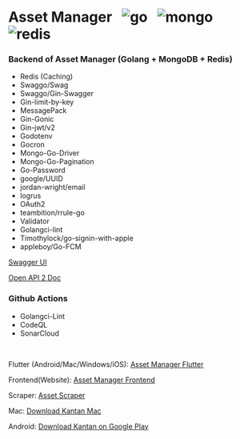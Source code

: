 # Asset Manager &nbsp; ![go](https://user-images.githubusercontent.com/25686023/160291006-7312bd67-8b9b-4c20-ae97-564aac206193.png) &nbsp; ![mongo](https://user-images.githubusercontent.com/25686023/160291008-502ef074-53e7-46f9-93cc-f3c6cf4230d7.png) &nbsp; ![redis](https://user-images.githubusercontent.com/25686023/160291009-100f51ce-2a2b-456d-bb76-8051cd2c897b.png)

### Backend of Asset Manager (Golang + MongoDB + Redis)

<ul>
    <li> Redis (Caching)
    <li> Swaggo/Swag
    <li> Swaggo/Gin-Swagger
    <li> Gin-limit-by-key
    <li> MessagePack
    <li> Gin-Gonic
    <li> Gin-jwt/v2
    <li> Godotenv
    <li> Gocron
    <li> Mongo-Go-Driver
    <li> Mongo-Go-Pagination
    <li> Go-Password
    <li> google/UUID
    <li> jordan-wright/email
    <li> logrus
    <li> OAuth2
    <li> teambition/rrule-go
    <li> Validator
    <li> Golangci-lint
    <li> Timothylock/go-signin-with-apple
    <li> appleboy/Go-FCM
</ul>

[Swagger UI](http://rocky-reaches-65250.herokuapp.com/swagger/index.html)

[Open API 2 Doc](http://rocky-reaches-65250.herokuapp.com/swagger/doc.json)

### Github Actions

<ul>
    <li> Golangci-Lint
    <li> CodeQL
    <li> SonarCloud
</ul>

&nbsp;

Flutter (Android/Mac/Windows/iOS): [Asset Manager Flutter](https://github.com/MrNtlu/Asset-Manager-Flutter)

Frontend(Website): [Asset Manager Frontend](https://github.com/MrNtlu/Asset-Manager-Frontend)

Scraper: [Asset Scraper](https://github.com/MrNtlu/Asset-Scraper)

Mac: [Download Kantan Mac](https://github.com/MrNtlu/Asset-Manager-Flutter/raw/master/installers/dmg_creator/kantan.dmg)

Android: [Download Kantan on Google Play](https://play.google.com/store/apps/details?id=com.mrntlu.kantan)